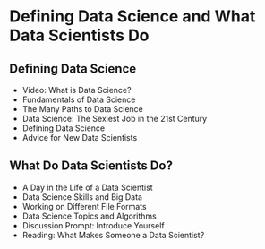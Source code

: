 # Defining Data Science and What Data Scientists Do

## Defining Data Science
- Video: What is Data Science?
- Fundamentals of Data Science
- The Many Paths to Data Science
- Data Science: The Sexiest Job in the 21st Century
- Defining Data Science
- Advice for New Data Scientists

## What Do Data Scientists Do?
- A Day in the Life of a Data Scientist
- Data Science Skills and Big Data
- Working on Different File Formats
- Data Science Topics and Algorithms
- Discussion Prompt: Introduce Yourself
- Reading: What Makes Someone a Data Scientist?